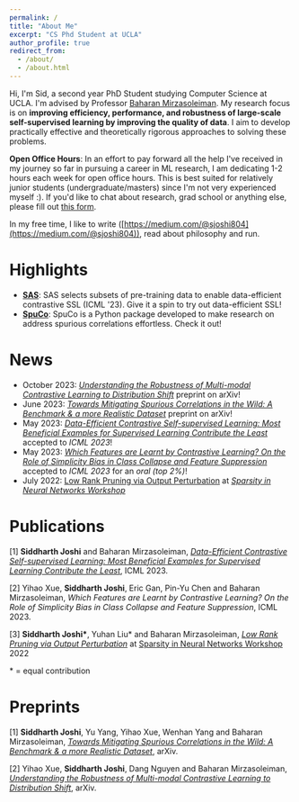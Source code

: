 ```yaml
---
permalink: /
title: "About Me"
excerpt: "CS Phd Student at UCLA"
author_profile: true
redirect_from: 
  - /about/
  - /about.html
---
```


Hi, I'm Sid, a second year PhD Student studying Computer Science at UCLA.
I'm advised by Professor [Baharan Mirzasoleiman](http://web.cs.ucla.edu/~baharan/).
My research focus is on **improving efficiency, performance, and robustness of large-scale self-supervised learning by improving the quality of data**. I aim to develop practically effective and theoretically rigorous approaches to solving these problems.

**Open Office Hours**: In an effort to pay forward all the help I've received in my journey so far in pursuing a career in ML research, I am dedicating 1-2 hours each week for open office hours. This is best suited for relatively junior students (undergraduate/masters) since I'm not very experienced myself :). If you'd like to chat about research, grad school or anything else, please fill out [this form](https://forms.gle/bKrKo3s7Td6Gnkgr7).

In my free time, I like to write ([https://medium.com/@sjoshi804](https://medium.com/@sjoshi804)), read about philosophy and run.

Highlights
======

* **[SAS](https://github.com/sjoshi804/sas-data-efficient-contrastive-learning/tree/master)**: SAS selects subsets of pre-training data to enable data-efficient contrastive SSL (ICML '23). Give it a spin to try out data-efficient SSL!
* **[SpuCo](https://spuco.readthedocs.io/en/latest/)**: SpuCo is a Python package developed to make research on address spurious correlations effortless. Check it out!

News
======

* October 2023: *[Understanding the Robustness of Multi-modal Contrastive Learning to Distribution Shift](https://arxiv.org/abs/2310.04971)* preprint on arXiv!
* June 2023: *[Towards Mitigating Spurious Correlations in the Wild: A Benchmark & a more Realistic Dataset](https://arxiv.org/abs/2306.11957)* preprint on arXiv!
* May 2023: *[Data-Efficient Contrastive Self-supervised Learning: Most Beneficial Examples for Supervised Learning Contribute the Least](https://sjoshi804.github.io/data-efficient-contrastive-learning/)* accepted to *ICML 2023*!
* May 2023: *[Which Features are Learnt by Contrastive Learning? On the Role of Simplicity Bias in Class Collapse and Feature Suppression](https://sjoshi804.github.io/icml-cc-fs/)* accepted to *ICML 2023* for an *oral (top 2%)*!
* July 2022: [Low Rank Pruning via Output Perturbation](https://drive.google.com/file/d/1FhuJxrbW554UsMt92WR5B1sCaw8P1odl/view) at *[Sparsity in Neural Networks Workshop](https://www.sparseneural.net)*

Publications
=============
[1] **Siddharth Joshi** and Baharan Mirzasoleiman, *[Data-Efficient Contrastive Self-supervised Learning: Most Beneficial Examples for Supervised Learning Contribute the Least](https://arxiv.org/abs/2302.09195)*, ICML 2023.

[2] Yihao Xue, **Siddharth Joshi**, Eric Gan, Pin-Yu Chen and Baharan Mirzasoleiman, *Which Features are Learnt by Contrastive Learning? On the Role of Simplicity Bias in Class Collapse and Feature Suppression*, ICML 2023.

[3] **Siddharth Joshi\***, Yuhan Liu\* and Baharan Mirzasoleiman, *[Low Rank Pruning via Output Perturbation](https://drive.google.com/file/d/1FhuJxrbW554UsMt92WR5B1sCaw8P1odl/view)* at [Sparsity in Neural Networks Workshop](https://www.sparseneural.net) 2022

\* = equal contribution

Preprints
=============

[1] **Siddharth Joshi**, Yu Yang, Yihao Xue, Wenhan Yang and Baharan Mirzasoleiman, *[Towards Mitigating Spurious Correlations in the Wild: A Benchmark & a more Realistic Dataset](https://arxiv.org/abs/2306.11957)*, arXiv.

[2] Yihao Xue, **Siddharth Joshi**, Dang Nguyen and Baharan Mirzasoleiman, *[Understanding the Robustness of Multi-modal Contrastive Learning to Distribution Shift](https://arxiv.org/abs/2310.04971)*, arXiv.
